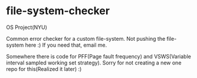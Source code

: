 # file-system-checker
OS Project(NYU) <br/>

Common error checker for a custom file-system. Not pushing the file-system here :) If you need that, email me.

Somewhere there is code for PFF(Page fault frequency) and VSWS(Variable interval sampled working set strategy). Sorry for not creating a new one repo for this(Realized it later) :)
